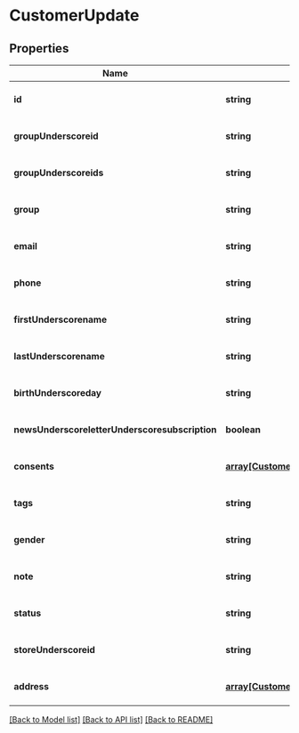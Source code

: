 # CustomerUpdate

## Properties
Name | Type | Description | Notes
------------ | ------------- | ------------- | -------------
**id** | **string** |  | [optional] [default to null]
**groupUnderscoreid** | **string** |  | [optional] [default to null]
**groupUnderscoreids** | **string** |  | [optional] [default to null]
**group** | **string** |  | [optional] [default to null]
**email** | **string** |  | [optional] [default to null]
**phone** | **string** |  | [optional] [default to null]
**firstUnderscorename** | **string** |  | [optional] [default to null]
**lastUnderscorename** | **string** |  | [optional] [default to null]
**birthUnderscoreday** | **string** |  | [optional] [default to null]
**newsUnderscoreletterUnderscoresubscription** | **boolean** |  | [optional] [default to null]
**consents** | [**array[CustomerAddConsentsInner]**](CustomerAddConsentsInner.md) |  | [optional] [default to null]
**tags** | **string** |  | [optional] [default to null]
**gender** | **string** |  | [optional] [default to null]
**note** | **string** |  | [optional] [default to null]
**status** | **string** |  | [optional] [default to null]
**storeUnderscoreid** | **string** |  | [optional] [default to null]
**address** | [**array[CustomerUpdateAddressInner]**](CustomerUpdateAddressInner.md) |  | [optional] [default to null]

[[Back to Model list]](../README.md#documentation-for-models) [[Back to API list]](../README.md#documentation-for-api-endpoints) [[Back to README]](../README.md)


